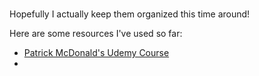 # 


Hopefully I actually keep them organized this time around!

Here are some resources I've used so far:

* [Patrick McDonald's Udemy Course](dotfiles.eieio.xyz)
* 